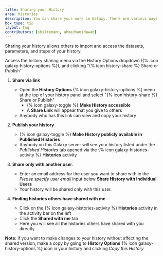 ```yaml
---
title: Sharing your History
area: histories
description: You can share your work in Galaxy. There are various ways you can give access to one of your histories to other users.
box_type: tip
layout: faq
contributors: [shiltemann, ahmedhamidawan]
---
```


Sharing your history allows others to import and access the datasets, parameters, and steps of your history.

Access the history sharing menu via the History Options dropdown ({% icon galaxy-history-options %}), and clicking "{% icon history-share %} Share or Publish"

1. **Share via link**
   - Open the **History Options** {% icon galaxy-history-options %} menu at the top of your history panel and select "{% icon history-share %} Share or Publish" 
     - {% icon galaxy-toggle %} **Make History accessible**
     - A **Share Link** will appear that you give to others
   - Anybody who has this link can view and copy your history

2. **Publish your history**
   - {% icon galaxy-toggle %} **Make History publicly available in Published Histories**
   - Anybody on this Galaxy server will see your history listed under the *Published Histories* tab opened via the {% icon galaxy-histories-activity %} **Histories** activity

3. **Share only with another user**.
   - Enter an email address for the user you want to share with in the *Please specify user email* input below **Share History with Individual Users**
   - Your history will be shared only with this user.

4. **Finding histories others have shared with me**
   - Click on the {% icon galaxy-histories-activity %} **Histories** activity in the activity bar on the left
   - Click the **Shared with me** tab
   - Here you will see all the histories others have shared with you directly

**Note:** If you want to make changes to your history without affecting the shared version, make a copy by going to **History Options** {% icon galaxy-history-options %} icon in your history and clicking *Copy this History*

